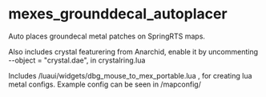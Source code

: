 # mexes_grounddecal_autoplacer
Auto places groundecal metal patches on SpringRTS maps.

Also includes crystal featurering from Anarchid, enable it by uncommenting  --object	= "crystal.dae",  in crystalring.lua

Includes /luaui/widgets/dbg_mouse_to_mex_portable.lua , for creating lua metal configs. Example config can be seen in /mapconfig/
